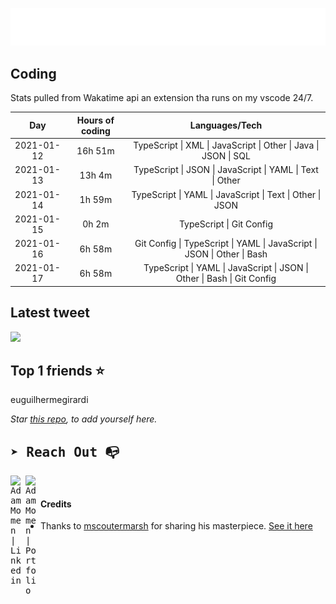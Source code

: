 
![test image size](/assets/welcome_message.gif)

## Coding
Stats pulled from Wakatime api an extension tha runs on my vscode 24/7.

|Day|Hours of coding|Languages/Tech|
|:-:|:-:|:-:|
|2021-01-12|16h 51m|TypeScript &#124; XML &#124; JavaScript &#124; Other &#124; Java &#124; JSON &#124; SQL|
|2021-01-13|13h 4m|TypeScript &#124; JSON &#124; JavaScript &#124; YAML &#124; Text &#124; Other|
|2021-01-14|1h 59m|TypeScript &#124; YAML &#124; JavaScript &#124; Text &#124; Other &#124; JSON|
|2021-01-15|0h 2m|TypeScript &#124; Git Config|
|2021-01-16|6h 58m|Git Config &#124; TypeScript &#124; YAML &#124; JavaScript &#124; JSON &#124; Other &#124; Bash|
|2021-01-17|6h 58m|TypeScript &#124; YAML &#124; JavaScript &#124; JSON &#124; Other &#124; Bash &#124; Git Config|

## Latest tweet
[<img src="<tweet-image-url>" width="400">](https://twitter.com/adammomen8/status/1316739109638090754)

## Top 1 friends ⭐️
euguilhermegirardi

*Star [this repo](https://github.com/AdamMomen/AdamMomen), to add yourself here.*


<samp>

## ➤ Reach Out :mailbox_with_no_mail:

>
  <a href="https://www.linkedin.com/in/adam-momen-99596275/">
     <img align="left" alt="Adam Momen | Linkedin" width="24px" src="./assets/Linkedin.svg" />
   </a>

   <a href="https://adammomen.com/">
     <img align="left" alt="Adam Momen | Portfolio" width="24px" src="./assets/web.svg" />
   </a>

</samp>

<br>

#### Credits
* Thanks to [mscoutermarsh](https://github.com/mscoutermarsh) for sharing his masterpiece. [See it here](https://github.com/mscoutermarsh/mscoutermarsh)